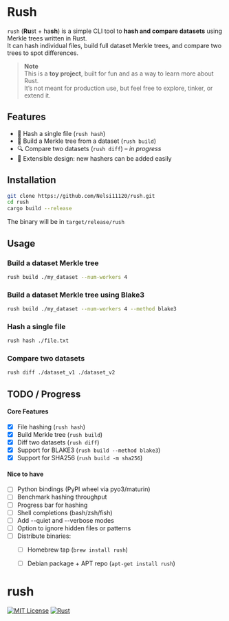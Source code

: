 # Rush

`rush` (**Ru**st + ha**sh**) is a simple CLI tool to **hash and compare datasets** using Merkle trees written in Rust.  
It can hash individual files, build full dataset Merkle trees, and compare two trees to spot differences.


> **Note**  
> This is a **toy project**, built for fun and as a way to learn more about Rust.  
> It’s not meant for production use, but feel free to explore, tinker, or extend it.

## Features

- 🔑 Hash a single file (`rush hash`)
- 🌳 Build a Merkle tree from a dataset (`rush build`)
- 🔍 Compare two datasets (`rush diff`) – *in progress*
- 🔌 Extensible design: new hashers can be added easily

## Installation
```bash
git clone https://github.com/Nelsi11120/rush.git
cd rush
cargo build --release
```
The binary will be in ```target/release/rush```

## Usage

### Build a dataset Merkle tree

```bash
rush build ./my_dataset --num-workers 4
```

### Build a dataset Merkle tree using Blake3

```bash
rush build ./my_dataset --num-workers 4 --method blake3
```

### Hash a single file
```bash
rush hash ./file.txt
```

### Compare two datasets

```bash
rush diff ./dataset_v1 ./dataset_v2
```

## TODO / Progress

#### Core Features
- [x] File hashing (`rush hash`)
- [x] Build Merkle tree (`rush build`)
- [x] Diff two datasets (`rush diff`)
- [x] Support for BLAKE3 (`rush build --method blake3`)
- [x] Support for SHA256 (`rush build -m sha256`)

#### Nice to have
- [ ] Python bindings (PyPI wheel via pyo3/maturin)
- [ ] Benchmark hashing throughput
- [ ] Progress bar for hashing
- [ ] Shell completions (bash/zsh/fish)
- [ ] Add --quiet and --verbose modes
- [ ] Option to ignore hidden files or patterns 
- [ ] Distribute binaries: 
  - [ ] Homebrew tap (`brew install rush`)
  - [ ] Debian package + APT repo (`apt-get install rush`)


# rush
[![MIT License](https://img.shields.io/badge/license-MIT-blue.svg)](LICENSE)
[![Rust](https://img.shields.io/badge/rust-1.89%2B-orange.svg)](https://www.rust-lang.org)
